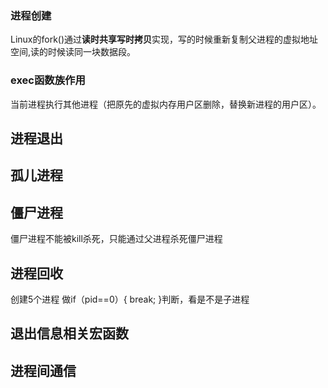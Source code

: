 ### 进程创建

Linux的fork()通过**读时共享写时拷贝**实现，写的时候重新复制父进程的虚拟地址空间,读的时候读同一块数据段。

### exec函数族作用

当前进程执行其他进程（把原先的虚拟内存用户区删除，替换新进程的用户区）。


## 进程退出

## 孤儿进程

## 僵尸进程
僵尸进程不能被kill杀死，只能通过父进程杀死僵尸进程

## 进程回收
创建5个进程
做if（pid==0）{
break;
}判断，看是不是子进程

## 退出信息相关宏函数

## 进程间通信
